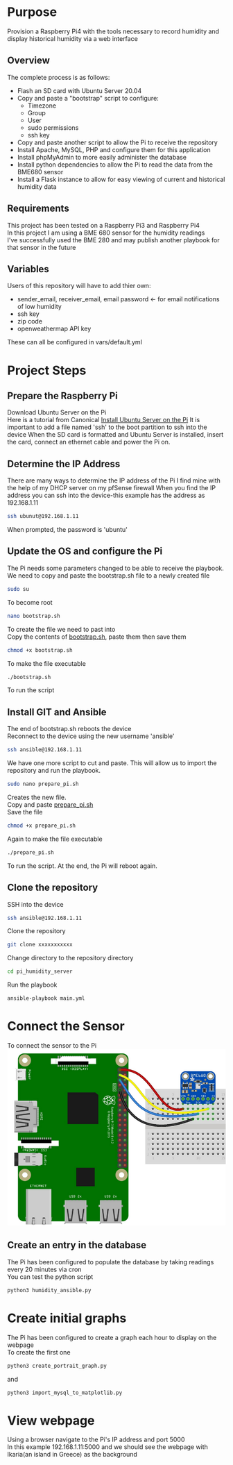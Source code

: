 # Purpose
Provision a Raspberry Pi4 with the tools necessary to record humidity and display historical humidity via a web interface  

## Overview
The complete process is as follows:
- Flash an SD card with Ubuntu Server 20.04
- Copy and paste a "bootstrap" script to configure:
    - Timezone
    - Group
    - User
    - sudo permissions
    - ssh key
- Copy and paste another script to allow the Pi to receive the repository
- Install Apache, MySQL, PHP and configure them for this application
- Install phpMyAdmin to more easily administer the database
- Install python dependencies to allow the Pi to read the data from the BME680 sensor
- Install a Flask instance to allow for easy viewing of current and historical humidity data
## Requirements
This project has been tested on a Raspberry Pi3 and Raspberry Pi4  
In this project I am using a BME 680 sensor for the humidity readings  
I've successfully used the BME 280 and may publish another playbook for that sensor in the future
## Variables 
Users of this repository will have to add thier own:
- sender_email, receiver_email, email password <- for email notifications of low humidity  
- ssh key
- zip code
- openweathermap API key

These can all be configured in vars/default.yml
# Project Steps
## Prepare the Raspberry Pi
Download Ubuntu Server on the Pi  
Here is a tutorial from Canonical [Install Ubuntu Server on the Pi](https://ubuntu.com/tutorials/how-to-install-ubuntu-on-your-raspberry-pi#1-overview)
It is important to add a file named 'ssh' to the boot partition to ssh into the device
When the SD card is formatted and Ubuntu Server is installed, insert the card, connect an ethernet cable and power the Pi on.
## Determine the IP Address
There are many ways to determine the IP address of the Pi
I find mine with the help of my DHCP server on my pfSense firewall
When you find the IP address you can ssh into the device-this example has the address as 192.168.1.11
```bash
ssh ubunut@192.168.1.11
```
When prompted, the password is 'ubuntu'
## Update the OS and configure the Pi
The Pi needs some parameters changed to be able to receive the playbook.
We need to copy and paste the bootstrap.sh file to a newly created file
```bash
sudo su
```
To become root
```bash
nano bootstrap.sh
``` 
To create the file we need to past into  
Copy the contents of [bootstrap.sh](files/bootstrap.sh), paste them then save them  
```bash
chmod +x bootstrap.sh
```
To make the file executable
```bash
./bootstrap.sh
```
To run the script  
## Install GIT and Ansible
The end of bootstrap.sh reboots the device  
Reconnect to the device using the new username 'ansible'
```bash
ssh ansible@192.168.1.11
```
We have one more script to cut and paste.  This will allow us to import the repository and run the playbook.  
```bash
sudo nano prepare_pi.sh
```
Creates the new file.  
Copy and paste [prepare_pi.sh](files/prepare_pi.sh)  
Save the file   
```bash
chmod +x prepare_pi.sh
```
Again to make the file executable
```bash
./prepare_pi.sh
```
To run the script.  At the end, the Pi will reboot again.  
## Clone the repository
SSH into the device
```bash
ssh ansible@192.168.1.11
```
Clone the repository
```bash
git clone xxxxxxxxxxx
```
Change directory to the repository directory
```bash
cd pi_humidity_server
```
Run the playbook
```bash
ansible-playbook main.yml
```
# Connect the Sensor
To connect the sensor to the Pi
![BME680 Wiring](files/bme680_wiring.png)

## Create an entry in the database
The Pi has been configured to populate the database by taking readings every 20 minutes via cron  
You can test the python script 
```bash
python3 humidity_ansible.py
```
# Create initial graphs
The Pi has been configured to create a graph each hour to display on the webpage  
To create the first one
```bash
python3 create_portrait_graph.py
```
and
```bash
python3 import_mysql_to_matplotlib.py
```
# View webpage
Using a browser navigate to the Pi's IP address and port 5000  
In this example 192.168.1.11:5000 and we should see the webpage with Ikaria(an island in Greece) as the background


